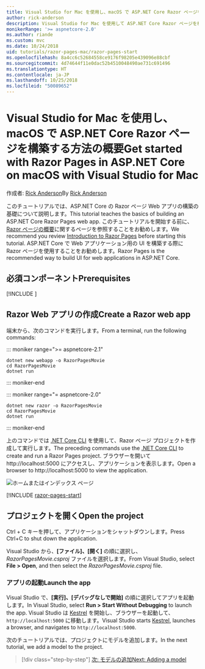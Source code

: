 ```yaml
---
title: Visual Studio for Mac を使用し、macOS で ASP.NET Core Razor ページを構築する方法の概要
author: rick-anderson
description: Visual Studio for Mac を使用して ASP.NET Core Razor ページを構築する方法の基本を説明します。
monikerRange: '>= aspnetcore-2.0'
ms.author: riande
ms.custom: mvc
ms.date: 10/24/2018
uid: tutorials/razor-pages-mac/razor-pages-start
ms.openlocfilehash: 8a4cc6c52684558ce9176f98205e439096e88cbf
ms.sourcegitcommit: 4d74644f11e0dac52b4510048490ae731c691496
ms.translationtype: HT
ms.contentlocale: ja-JP
ms.lasthandoff: 10/25/2018
ms.locfileid: "50089652"
---
```

# <a name="get-started-with-razor-pages-in-aspnet-core-on-macos-with-visual-studio-for-mac"></a><span data-ttu-id="23341-103">Visual Studio for Mac を使用し、macOS で ASP.NET Core Razor ページを構築する方法の概要</span><span class="sxs-lookup"><span data-stu-id="23341-103">Get started with Razor Pages in ASP.NET Core on macOS with Visual Studio for Mac</span></span>

<span data-ttu-id="23341-104">作成者: [Rick Anderson](https://twitter.com/RickAndMSFT)</span><span class="sxs-lookup"><span data-stu-id="23341-104">By [Rick Anderson](https://twitter.com/RickAndMSFT)</span></span>

<span data-ttu-id="23341-105">このチュートリアルでは、ASP.NET Core の Razor ページ Web アプリの構築の基礎について説明します。</span><span class="sxs-lookup"><span data-stu-id="23341-105">This tutorial teaches the basics of building an ASP.NET Core Razor Pages web app.</span></span> <span data-ttu-id="23341-106">このチュートリアルを開始する前に、[Razor ページの概要](xref:razor-pages/index)に関するページを参照することをお勧めします。</span><span class="sxs-lookup"><span data-stu-id="23341-106">We recommend you review [Introduction to Razor Pages](xref:razor-pages/index) before starting this tutorial.</span></span> <span data-ttu-id="23341-107">ASP.NET Core で Web アプリケーション用の UI を構築する際に Razor ページを使用することをお勧めします。</span><span class="sxs-lookup"><span data-stu-id="23341-107">Razor Pages is the recommended way to build UI for web applications in ASP.NET Core.</span></span>

## <a name="prerequisites"></a><span data-ttu-id="23341-108">必須コンポーネント</span><span class="sxs-lookup"><span data-stu-id="23341-108">Prerequisites</span></span>

[!INCLUDE [](~/includes/net-core-prereqs-macos.md)]

## <a name="create-a-razor-web-app"></a><span data-ttu-id="23341-109">Razor Web アプリの作成</span><span class="sxs-lookup"><span data-stu-id="23341-109">Create a Razor web app</span></span>

<span data-ttu-id="23341-110">端末から、次のコマンドを実行します。</span><span class="sxs-lookup"><span data-stu-id="23341-110">From a terminal, run the following commands:</span></span>

::: moniker range=">= aspnetcore-2.1"

```console
dotnet new webapp -o RazorPagesMovie
cd RazorPagesMovie
dotnet run
```

::: moniker-end

::: moniker range="= aspnetcore-2.0"

```console
dotnet new razor -o RazorPagesMovie
cd RazorPagesMovie
dotnet run
```

::: moniker-end

<span data-ttu-id="23341-111">上のコマンドでは [.NET Core CLI](/dotnet/core/tools/dotnet) を使用して、Razor ページ プロジェクトを作成して実行します。</span><span class="sxs-lookup"><span data-stu-id="23341-111">The preceding commands use the [.NET Core CLI](/dotnet/core/tools/dotnet) to create and run a Razor Pages project.</span></span> <span data-ttu-id="23341-112">ブラウザーを開いて http://localhost:5000 にアクセスし、アプリケーションを表示します。</span><span class="sxs-lookup"><span data-stu-id="23341-112">Open a browser to http://localhost:5000 to view the application.</span></span>

![ホームまたはインデックス ページ](../razor-pages/razor-pages-start/_static/home.png)

[!INCLUDE [razor-pages-start](../../includes/RP/razor-pages-start.md)]

## <a name="open-the-project"></a><span data-ttu-id="23341-114">プロジェクトを開く</span><span class="sxs-lookup"><span data-stu-id="23341-114">Open the project</span></span>

<span data-ttu-id="23341-115">Ctrl + C キーを押して、アプリケーションをシャットダウンします。</span><span class="sxs-lookup"><span data-stu-id="23341-115">Press Ctrl+C to shut down the application.</span></span>

<span data-ttu-id="23341-116">Visual Studio から、**[ファイル]、[開く]** の順に選択し、*RazorPagesMovie.csproj* ファイルを選択します。</span><span class="sxs-lookup"><span data-stu-id="23341-116">From Visual Studio, select **File > Open**, and then select the *RazorPagesMovie.csproj* file.</span></span>

### <a name="launch-the-app"></a><span data-ttu-id="23341-117">アプリの起動</span><span class="sxs-lookup"><span data-stu-id="23341-117">Launch the app</span></span>

<span data-ttu-id="23341-118">Visual Studio で、**[実行]、[デバッグなしで開始]** の順に選択してアプリを起動します。</span><span class="sxs-lookup"><span data-stu-id="23341-118">In Visual Studio, select **Run > Start Without Debugging** to launch the app.</span></span> <span data-ttu-id="23341-119">Visual Studio は [Kestrel](xref:fundamentals/servers/kestrel) を開始し、ブラウザーを起動して、`http://localhost:5000` に移動します。</span><span class="sxs-lookup"><span data-stu-id="23341-119">Visual Studio starts [Kestrel](xref:fundamentals/servers/kestrel), launches a browser, and navigates to `http://localhost:5000`.</span></span>

<span data-ttu-id="23341-120">次のチュートリアルでは、プロジェクトにモデルを追加します。</span><span class="sxs-lookup"><span data-stu-id="23341-120">In the next tutorial, we add a model to the project.</span></span>

> [!div class="step-by-step"]
> [<span data-ttu-id="23341-121">次: モデルの追加</span><span class="sxs-lookup"><span data-stu-id="23341-121">Next: Adding a model</span></span>](xref:tutorials/razor-pages-mac/model)
